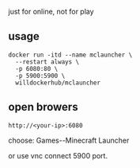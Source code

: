 just for online, not for play

## usage
```
docker run -itd --name mclauncher \
  --restart always \
  -p 6080:80 \
  -p 5900:5900 \
  willdockerhub/mclauncher
```

## open browers
```
http://<your-ip>:6080
```

choose:
Games--Minecraft Launcher

or use vnc connect 5900 port.

